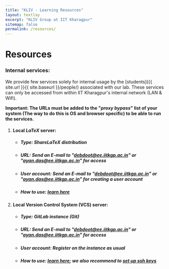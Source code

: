 ```yaml
---
title: "KLIV - Learning Resources"
layout: textlay
excerpt: "KLIV Group at IIT Kharagpur"
sitemap: false
permalink: /resources/
---
```


# Resources

### Internal services:

We provide few services solely for internal usage by the [students]({{ site.url }}{{ site.baseurl }}/people/) associated with our lab. These services can only be accessed from within IIT Kharagpur's internal network (LAN & Wifi). 

**Important: The URLs must be added to the "*proxy bypass*" list of your system (The way to do this is OS and browser specific) to be able to run the services.**

1. #### Local *LaTeX* server:
	* ##### **Type:** ShareLaTeX distribution
	* ##### **URL:** Send an E-mail to "*debdoot@ee.iitkgp.ac.in*" or "*ayan.das@ee.iitkgp.ac.in*" for access
	* ##### **User account:** Send an E-mail to "*debdoot@ee.iitkgp.ac.in*" or "*ayan.das@ee.iitkgp.ac.in*" for creating a user account
	* ##### **How to use:** [learn here](https://www.youtube.com/watch?v=iWlc5ufcsdk)

2. #### Local Version Control System (VCS) server:
	* ##### **Type:** GitLab instance (Git)
	* ##### **URL:** Send an E-mail to "*debdoot@ee.iitkgp.ac.in*" or "*ayan.das@ee.iitkgp.ac.in*" for access
	* ##### **User account:** Register on the instance as usual
	* ##### **How to use:** [learn here](https://www.youtube.com/watch?v=enMumwvLAug); we also recommend to [set up ssh keys](https://docs.gitlab.com/ce/ssh/)
 
<br /> <br />